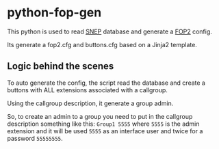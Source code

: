 # python-fop-gen
This python is used to read [SNEP](http://snep.com.br/en/) database and generate a [FOP2](https://www.fop2.com/) config.

Its generate a fop2.cfg and buttons.cfg based on a Jinja2 template.

## Logic behind the scenes
To auto generate the config, the script read the database and create a buttons with ALL extensions associated with a callgroup.

Using the callgroup description, it generate a group admin.

So, to create an admin to a group you need to put in the callgroup description something like this: `Group1 5555` where `5555` is the admin extension and it will be used `5555` as an interface user and twice for a password `55555555`.